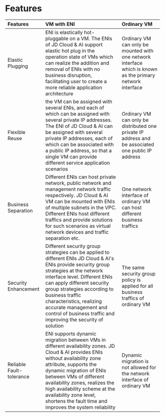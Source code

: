 # Features

| Features | VM with ENI | Ordinary VM |
| :- | :- | :- |
| Elastic Plugging | ENI is elastically hot-pluggable on a VM. The ENIs of JD Cloud & AI support elastic hot plug in the operation state of VMs which can realize the addition and removal of ENIs with no business disruption, facilitating user to create a more reliable application architecture | Ordinary VM can only be mounted with one network interface which is known as the primary network interface |
| Flexible Reuse | the VM can be assigned with several ENIs, and each of which can be assigned with several private IP addresses. The ENI of JD Cloud & AI can be assigned with several private IP addresses, each of which can be associated with a public IP address, so that a single VM can provide different service application scenarios | Ordinary VM can only be distributed one private IP address and be associated one public IP address |
| Business Separation | Different ENIs can host private network, public network and management network traffic respectively. JD Cloud & AI VM can be mounted with ENIs of multiple subnets in the VPC. Different ENIs host different traffics and provide solutions for such scenarios as virtual network devices and traffic separation etc. | One network interface of ordinary VM can host different business traffics |
| Security Enhancement | Different security group strategies can be applied to different ENIs JD Cloud & AI's ENIs provide security group strategies at the network interface level. Different ENIs can apply different security group strategies according to business traffic characteristics, realizing accurate management and control of business traffic and improving the security of solution | The same security group policy is applied for all business traffics of ordinary VM |
| Reliable Fault-tolerance | ENI supports dynamic migration between VMs in different availability zones. JD Cloud & AI provides ENIs without availability zone attribute, supports the dynamic migration of ENIs between VMs of different availability zones, realizes the high availability scheme at the availability zone level, shortens the fault time and improves the system reliability | Dynamic migration is not allowed for the network interface of ordinary VM |